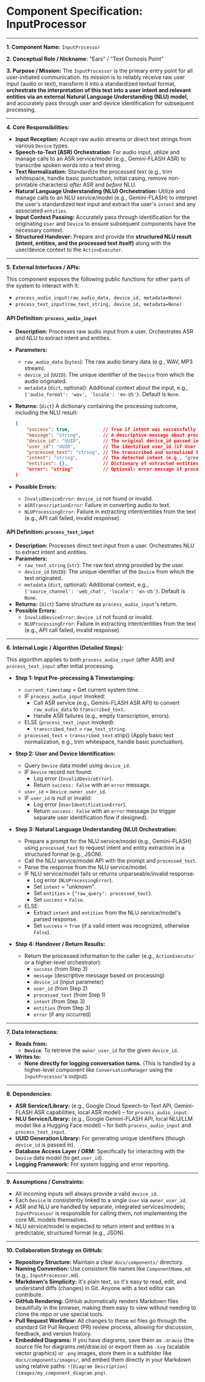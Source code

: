# Component Specification: InputProcessor

---

**1. Component Name:** `InputProcessor`

**2. Conceptual Role / Nickname:** "Ears" / "Text Osmosis Point"

**3. Purpose / Mission:**
The `InputProcessor` is the primary entry point for all user-initiated communication. Its mission is to reliably receive raw user input (audio or text), transform it into a standardized textual format, **orchestrate the interpretation of this text into a user intent and relevant entities via an external Natural Language Understanding (NLU) model,** and accurately pass through user and device identification for subsequent processing.

---

**4. Core Responsibilities:**

* **Input Reception:** Accept raw audio streams or direct text strings from various `Device` types.
* **Speech-to-Text (ASR) Orchestration:** For audio input, utilize and manage calls to an ASR service/model (e.g., Gemini-FLASH ASR) to transcribe spoken words into a text string.
* **Text Normalization:** Standardize the processed text (e.g., trim whitespace, handle basic punctuation, initial casing, remove non-printable characters) *after* ASR and *before* NLU.
* **Natural Language Understanding (NLU) Orchestration:** Utilize and manage calls to an NLU service/model (e.g., Gemini-FLASH) to interpret the user's standardized text input and extract the user's `intent` and any associated `entities`.
* **Input Context Passing:** Accurately pass through identification for the originating `User` and `Device` to ensure subsequent components have the necessary context.
* **Structured Handover:** Prepare and provide the **structured NLU result (intent, entities, and the processed text itself)** along with the user/device context to the `ActionExecutor`.

---

**5. External Interfaces / APIs:**

This component exposes the following public functions for other parts of the system to interact with it:

* `process_audio_input(raw_audio_data, device_id, metadata=None)`
* `process_text_input(raw_text_string, device_id, metadata=None)`

#### API Definition: `process_audio_input`

* **Description:** Processes raw audio input from a user. Orchestrates ASR and NLU to extract intent and entities.
* **Parameters:**
    * `raw_audio_data` (`bytes`): The raw audio binary data (e.g., WAV, MP3 stream).
    * `device_id` (`UUID`): The unique identifier of the `Device` from which the audio originated.
    * `metadata` (`dict`, optional): Additional context about the input, e.g., `{'audio_format': 'wav', 'locale': 'en-US'}`. Default is `None`.
* **Returns:** (`dict`) A dictionary containing the processing outcome, including the NLU result:

    ```json
    {
        "success": true,            // True if intent was successfully recognized (not 'unknown')
        "message": "string",        // A descriptive message about processing
        "device_id": "UUID",        // The original device_id passed in
        "user_id": "UUID",          // The identified user_id (if User & Device Identification is implemented)
        "processed_text": "string", // The transcribed and normalized text
        "intent": "string",         // The detected intent (e.g., "greet", "get_time", "unknown")
        "entities": {},             // Dictionary of extracted entities (e.g., {"location": "London"})
        "error": "string"           // Optional: error message if processing failed
    }
    ```
* **Possible Errors:**
    * `InvalidDeviceError`: `device_id` not found or invalid.
    * `ASRTranscriptionError`: Failure in converting audio to text.
    * `NLUProcessingError`: Failure in extracting intent/entities from the text (e.g., API call failed, invalid response).

#### API Definition: `process_text_input`

* **Description:** Processes direct text input from a user. Orchestrates NLU to extract intent and entities.
* **Parameters:**
    * `raw_text_string` (`str`): The raw text string provided by the user.
    * `device_id` (`UUID`): The unique identifier of the `Device` from which the text originated.
    * `metadata` (`dict`, optional): Additional context, e.g., `{'source_channel': 'web_chat', 'locale': 'en-US'}`. Default is `None`.
* **Returns:** (`dict`) Same structure as `process_audio_input`'s return.
* **Possible Errors:**
    * `InvalidDeviceError`: `device_id` not found or invalid.
    * `NLUProcessingError`: Failure in extracting intent/entities from the text (e.g., API call failed, invalid response).

---

**6. Internal Logic / Algorithm (Detailed Steps):**

This algorithm applies to both `process_audio_input` (after ASR) and `process_text_input` after initial processing.

* **Step 1: Input Pre-processing & Timestamping:**
    * `current_timestamp` = Get current system time.
    * IF `process_audio_input` invoked:
        * Call ASR service (e.g., Gemini-FLASH ASR API) to convert `raw_audio_data` to `transcribed_text`.
        * Handle ASR failures (e.g., empty transcription, errors).
    * ELSE (`process_text_input` invoked):
        * `transcribed_text` = `raw_text_string`.
    * `processed_text` = `transcribed_text`.strip() (Apply basic text normalization, e.g., trim whitespace, handle basic punctuation).

* **Step 2: User and Device Identification:**
    * Query `Device` data model using `device_id`.
    * IF `Device` record not found:
        * Log error (`InvalidDeviceError`).
        * Return `success: False` with an `error` message.
    * `user_id` = `Device.owner_user_id`.
    * IF `user_id` is null or invalid:
        * Log error (`UserIdentificationError`).
        * Return `success: False` with an `error` message (or trigger separate user identification flow if designed).

* **Step 3: Natural Language Understanding (NLU) Orchestration:**
    * Prepare a prompt for the NLU service/model (e.g., Gemini-FLASH) using `processed_text` to request intent and entity extraction in a structured format (e.g., JSON).
    * Call the NLU service/model API with the prompt and `processed_text`.
    * Parse the response from the NLU service/model.
    * IF NLU service/model fails or returns unparseable/invalid response:
        * Log error (`NLUProcessingError`).
        * Set `intent` = "unknown".
        * Set `entities` = `{"raw_query": processed_text}`.
        * Set `success` = `False`.
    * ELSE:
        * Extract `intent` and `entities` from the NLU service/model's parsed response.
        * Set `success` = `True` (if a valid intent was recognized, otherwise `False`).

* **Step 4: Handover / Return Results:**
    * Return the processed information to the caller (e.g., `ActionExecutor` or a higher-level orchestrator):
        * `success` (from Step 3)
        * `message` (descriptive message based on processing)
        * `device_id` (input parameter)
        * `user_id` (from Step 2)
        * `processed_text` (from Step 1)
        * `intent` (from Step 3)
        * `entities` (from Step 3)
        * `error` (if any occurred)

---

**7. Data Interactions:**

* **Reads from:**
    * **`Device`**: To retrieve the `owner_user_id` for the given `device_id`.
* **Writes to:**
    * **None directly for logging conversation turns.** (This is handled by a higher-level component like `ConversationManager` using the `InputProcessor`'s output).

---

**8. Dependencies:**

* **ASR Service/Library:** (e.g., Google Cloud Speech-to-Text API, Gemini-FLASH ASR capabilities, local ASR model) – for `process_audio_input`.
* **NLU Service/Library:** (e.g., Google Gemini-FLASH API, local NLU/LLM model like a Hugging Face model) – for both `process_audio_input` and `process_text_input`.
* **UUID Generation Library:** For generating unique identifiers (though `device_id` is passed in).
* **Database Access Layer / ORM:** Specifically for interacting with the `Device` data model (to get `user_id`).
* **Logging Framework:** For system logging and error reporting.

---

**9. Assumptions / Constraints:**

* All incoming inputs will always provide a valid `device_id`.
* Each `Device` is consistently linked to a single `User` via `owner_user_id`.
* ASR and NLU are handled by separate, integrated services/models; `InputProcessor` is responsible for calling them, not implementing the core ML models themselves.
* NLU service/model is expected to return intent and entities in a predictable, structured format (e.g., JSON).

---

**10. Collaboration Strategy on GitHub:**

* **Repository Structure:** Maintain a clear `docs/components/` directory.
* **Naming Convention:** Use consistent file names like `ComponentName.md` (e.g., `InputProcessor.md`).
* **Markdown's Simplicity:** It's plain text, so it's easy to read, edit, and understand diffs (changes) in Git. Anyone with a text editor can contribute.
* **GitHub Rendering:** GitHub automatically renders Markdown files beautifully in the browser, making them easy to view without needing to clone the repo or use special tools.
* **Pull Request Workflow:** All changes to these `md` files go through the standard Git Pull Request (PR) review process, allowing for discussion, feedback, and version history.
* **Embedded Diagrams:** If you have diagrams, save them as `.drawio` (the source file for diagrams.net/draw.io) or export them as `.svg` (scalable vector graphics) or `.png` images, store them in a subfolder like `docs/components/images/`, and embed them directly in your Markdown using relative paths: `![Diagram Description](images/my_component_diagram.png)`.